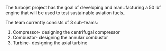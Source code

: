 The turbojet project has the goal of developing and manufacturing a 50 lbf engine that will be used to test sustainable aviation fuels.

The team currently consists of 3 sub-teams:
1. Compressor- designing the centrifugal compressor
2. Combustor- designing the annular combustor
3. Turbine- designing the axial turbine
